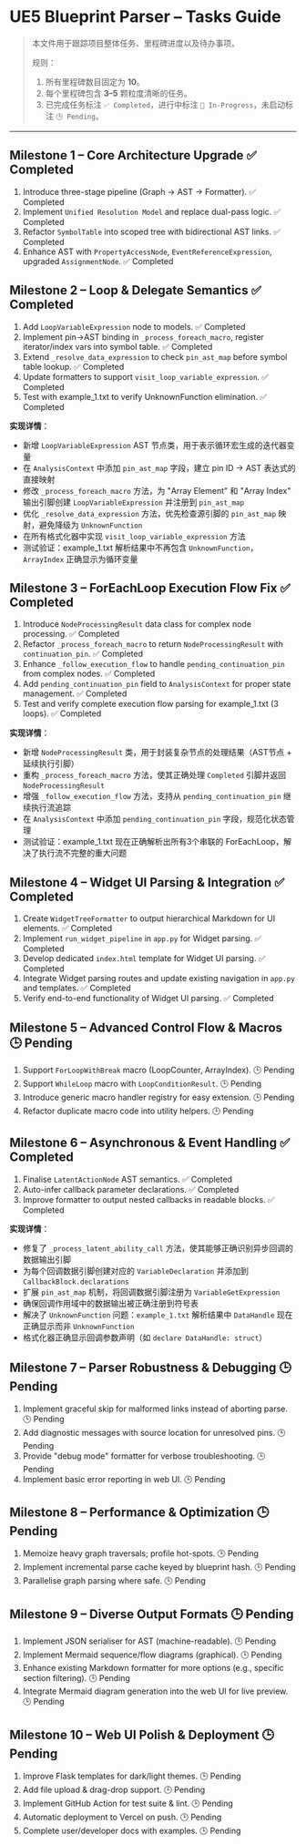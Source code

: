 # UE5 Blueprint Parser – Tasks Guide

> 本文件用于跟踪项目整体任务、里程碑进度以及待办事项。
> 
> 规则：
> 1. 所有里程碑数目固定为 **10**。
> 2. 每个里程碑包含 **3–5** 颗粒度清晰的任务。
> 3. 已完成任务标注 `✅ Completed`，进行中标注 `🚧 In-Progress`，未启动标注 `🕒 Pending`。

---

## Milestone 1 – Core Architecture Upgrade ✅ Completed
1. Introduce three-stage pipeline (Graph → AST → Formatter). ✅ Completed
2. Implement `Unified Resolution Model` and replace dual-pass logic. ✅ Completed
3. Refactor `SymbolTable` into scoped tree with bidirectional AST links. ✅ Completed
4. Enhance AST with `PropertyAccessNode`, `EventReferenceExpression`, upgraded `AssignmentNode`. ✅ Completed

## Milestone 2 – Loop & Delegate Semantics ✅ Completed
1. Add `LoopVariableExpression` node to models. ✅ Completed
2. Implement pin→AST binding in `_process_foreach_macro`, register iterator/index vars into symbol table. ✅ Completed
3. Extend `_resolve_data_expression` to check `pin_ast_map` before symbol table lookup. ✅ Completed
4. Update formatters to support `visit_loop_variable_expression`. ✅ Completed
5. Test with example_1.txt to verify UnknownFunction elimination. ✅ Completed

**实现详情**：
- 新增 `LoopVariableExpression` AST 节点类，用于表示循环宏生成的迭代器变量
- 在 `AnalysisContext` 中添加 `pin_ast_map` 字段，建立 pin ID → AST 表达式的直接映射
- 修改 `_process_foreach_macro` 方法，为 "Array Element" 和 "Array Index" 输出引脚创建 `LoopVariableExpression` 并注册到 `pin_ast_map`
- 优化 `_resolve_data_expression` 方法，优先检查源引脚的 `pin_ast_map` 映射，避免降级为 `UnknownFunction`
- 在所有格式化器中实现 `visit_loop_variable_expression` 方法
- 测试验证：example_1.txt 解析结果中不再包含 `UnknownFunction`，`ArrayIndex` 正确显示为循环变量

## Milestone 3 – ForEachLoop Execution Flow Fix ✅ Completed
1. Introduce `NodeProcessingResult` data class for complex node processing. ✅ Completed
2. Refactor `_process_foreach_macro` to return `NodeProcessingResult` with `continuation_pin`. ✅ Completed
3. Enhance `_follow_execution_flow` to handle `pending_continuation_pin` from complex nodes. ✅ Completed
4. Add `pending_continuation_pin` field to `AnalysisContext` for proper state management. ✅ Completed
5. Test and verify complete execution flow parsing for example_1.txt (3 loops). ✅ Completed

**实现详情**：
- 新增 `NodeProcessingResult` 类，用于封装复杂节点的处理结果（AST节点 + 延续执行引脚）
- 重构 `_process_foreach_macro` 方法，使其正确处理 `Completed` 引脚并返回 `NodeProcessingResult`
- 增强 `_follow_execution_flow` 方法，支持从 `pending_continuation_pin` 继续执行流追踪
- 在 `AnalysisContext` 中添加 `pending_continuation_pin` 字段，规范化状态管理
- 测试验证：example_1.txt 现在正确解析出所有3个串联的 ForEachLoop，解决了执行流不完整的重大问题

## Milestone 4 – Widget UI Parsing & Integration ✅ Completed
1. Create `WidgetTreeFormatter` to output hierarchical Markdown for UI elements. ✅ Completed
2. Implement `run_widget_pipeline` in `app.py` for Widget parsing. ✅ Completed
3. Develop dedicated `index.html` template for Widget UI parsing. ✅ Completed
4. Integrate Widget parsing routes and update existing navigation in `app.py` and templates. ✅ Completed
5. Verify end-to-end functionality of Widget UI parsing. ✅ Completed

## Milestone 5 – Advanced Control Flow & Macros 🕒 Pending
1. Support `ForLoopWithBreak` macro (LoopCounter, ArrayIndex). 🕒 Pending
2. Support `WhileLoop` macro with `LoopConditionResult`. 🕒 Pending
3. Introduce generic macro handler registry for easy extension. 🕒 Pending
4. Refactor duplicate macro code into utility helpers. 🕒 Pending

## Milestone 6 – Asynchronous & Event Handling ✅ Completed
1. Finalise `LatentActionNode` AST semantics. ✅ Completed
2. Auto-infer callback parameter declarations. ✅ Completed
3. Improve formatter to output nested callbacks in readable blocks. ✅ Completed

**实现详情**：
- 修复了 `_process_latent_ability_call` 方法，使其能够正确识别异步回调的数据输出引脚
- 为每个回调数据引脚创建对应的 `VariableDeclaration` 并添加到 `CallbackBlock.declarations`
- 扩展 `pin_ast_map` 机制，将回调数据引脚注册为 `VariableGetExpression`
- 确保回调作用域中的数据输出被正确注册到符号表
- 解决了 `UnknownFunction` 问题：`example_1.txt` 解析结果中 `DataHandle` 现在正确显示而非 `UnknownFunction`
- 格式化器正确显示回调参数声明（如 `declare DataHandle: struct`）

## Milestone 7 – Parser Robustness & Debugging 🕒 Pending
1. Implement graceful skip for malformed links instead of aborting parse. 🕒 Pending
2. Add diagnostic messages with source location for unresolved pins. 🕒 Pending
3. Provide "debug mode" formatter for verbose troubleshooting. 🕒 Pending
4. Implement basic error reporting in web UI. 🕒 Pending

## Milestone 8 – Performance & Optimization 🕒 Pending
1. Memoize heavy graph traversals; profile hot-spots. 🕒 Pending
2. Implement incremental parse cache keyed by blueprint hash. 🕒 Pending
3. Parallelise graph parsing where safe. 🕒 Pending

## Milestone 9 – Diverse Output Formats 🕒 Pending
1. Implement JSON serialiser for AST (machine-readable). 🕒 Pending
2. Implement Mermaid sequence/flow diagrams (graphical). 🕒 Pending
3. Enhance existing Markdown formatter for more options (e.g., specific section filtering). 🕒 Pending
4. Integrate Mermaid diagram generation into the web UI for live preview. 🕒 Pending

## Milestone 10 – Web UI Polish & Deployment 🕒 Pending
1. Improve Flask templates for dark/light themes. 🕒 Pending
2. Add file upload & drag-drop support. 🕒 Pending
3. Implement GitHub Action for test suite & lint. 🕒 Pending
4. Automatic deployment to Vercel on push. 🕒 Pending
5. Complete user/developer docs with examples. 🕒 Pending
